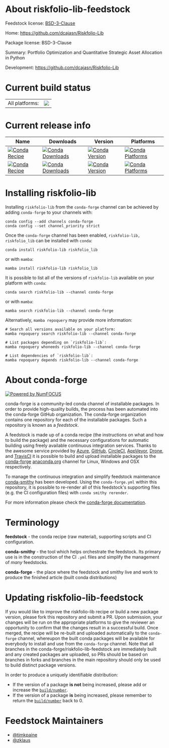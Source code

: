 About riskfolio-lib-feedstock
=============================

Feedstock license: [BSD-3-Clause](https://github.com/conda-forge/riskfolio-lib-feedstock/blob/main/LICENSE.txt)

Home: https://github.com/dcajasn/Riskfolio-Lib

Package license: BSD-3-Clause

Summary: Portfolio Optimization and Quantitative Strategic Asset Allocation in Python

Development: https://github.com/dcajasn/Riskfolio-Lib

Current build status
====================


<table><tr><td>All platforms:</td>
    <td>
      <a href="https://dev.azure.com/conda-forge/feedstock-builds/_build/latest?definitionId=17032&branchName=main">
        <img src="https://dev.azure.com/conda-forge/feedstock-builds/_apis/build/status/riskfolio-lib-feedstock?branchName=main">
      </a>
    </td>
  </tr>
</table>

Current release info
====================

| Name | Downloads | Version | Platforms |
| --- | --- | --- | --- |
| [![Conda Recipe](https://img.shields.io/badge/recipe-riskfolio--lib-green.svg)](https://anaconda.org/conda-forge/riskfolio-lib) | [![Conda Downloads](https://img.shields.io/conda/dn/conda-forge/riskfolio-lib.svg)](https://anaconda.org/conda-forge/riskfolio-lib) | [![Conda Version](https://img.shields.io/conda/vn/conda-forge/riskfolio-lib.svg)](https://anaconda.org/conda-forge/riskfolio-lib) | [![Conda Platforms](https://img.shields.io/conda/pn/conda-forge/riskfolio-lib.svg)](https://anaconda.org/conda-forge/riskfolio-lib) |
| [![Conda Recipe](https://img.shields.io/badge/recipe-riskfolio_lib-green.svg)](https://anaconda.org/conda-forge/riskfolio_lib) | [![Conda Downloads](https://img.shields.io/conda/dn/conda-forge/riskfolio_lib.svg)](https://anaconda.org/conda-forge/riskfolio_lib) | [![Conda Version](https://img.shields.io/conda/vn/conda-forge/riskfolio_lib.svg)](https://anaconda.org/conda-forge/riskfolio_lib) | [![Conda Platforms](https://img.shields.io/conda/pn/conda-forge/riskfolio_lib.svg)](https://anaconda.org/conda-forge/riskfolio_lib) |

Installing riskfolio-lib
========================

Installing `riskfolio-lib` from the `conda-forge` channel can be achieved by adding `conda-forge` to your channels with:

```
conda config --add channels conda-forge
conda config --set channel_priority strict
```

Once the `conda-forge` channel has been enabled, `riskfolio-lib, riskfolio_lib` can be installed with `conda`:

```
conda install riskfolio-lib riskfolio_lib
```

or with `mamba`:

```
mamba install riskfolio-lib riskfolio_lib
```

It is possible to list all of the versions of `riskfolio-lib` available on your platform with `conda`:

```
conda search riskfolio-lib --channel conda-forge
```

or with `mamba`:

```
mamba search riskfolio-lib --channel conda-forge
```

Alternatively, `mamba repoquery` may provide more information:

```
# Search all versions available on your platform:
mamba repoquery search riskfolio-lib --channel conda-forge

# List packages depending on `riskfolio-lib`:
mamba repoquery whoneeds riskfolio-lib --channel conda-forge

# List dependencies of `riskfolio-lib`:
mamba repoquery depends riskfolio-lib --channel conda-forge
```


About conda-forge
=================

[![Powered by
NumFOCUS](https://img.shields.io/badge/powered%20by-NumFOCUS-orange.svg?style=flat&colorA=E1523D&colorB=007D8A)](https://numfocus.org)

conda-forge is a community-led conda channel of installable packages.
In order to provide high-quality builds, the process has been automated into the
conda-forge GitHub organization. The conda-forge organization contains one repository
for each of the installable packages. Such a repository is known as a *feedstock*.

A feedstock is made up of a conda recipe (the instructions on what and how to build
the package) and the necessary configurations for automatic building using freely
available continuous integration services. Thanks to the awesome service provided by
[Azure](https://azure.microsoft.com/en-us/services/devops/), [GitHub](https://github.com/),
[CircleCI](https://circleci.com/), [AppVeyor](https://www.appveyor.com/),
[Drone](https://cloud.drone.io/welcome), and [TravisCI](https://travis-ci.com/)
it is possible to build and upload installable packages to the
[conda-forge](https://anaconda.org/conda-forge) [anaconda.org](https://anaconda.org/)
channel for Linux, Windows and OSX respectively.

To manage the continuous integration and simplify feedstock maintenance
[conda-smithy](https://github.com/conda-forge/conda-smithy) has been developed.
Using the ``conda-forge.yml`` within this repository, it is possible to re-render all of
this feedstock's supporting files (e.g. the CI configuration files) with ``conda smithy rerender``.

For more information please check the [conda-forge documentation](https://conda-forge.org/docs/).

Terminology
===========

**feedstock** - the conda recipe (raw material), supporting scripts and CI configuration.

**conda-smithy** - the tool which helps orchestrate the feedstock.
                   Its primary use is in the construction of the CI ``.yml`` files
                   and simplify the management of *many* feedstocks.

**conda-forge** - the place where the feedstock and smithy live and work to
                  produce the finished article (built conda distributions)


Updating riskfolio-lib-feedstock
================================

If you would like to improve the riskfolio-lib recipe or build a new
package version, please fork this repository and submit a PR. Upon submission,
your changes will be run on the appropriate platforms to give the reviewer an
opportunity to confirm that the changes result in a successful build. Once
merged, the recipe will be re-built and uploaded automatically to the
`conda-forge` channel, whereupon the built conda packages will be available for
everybody to install and use from the `conda-forge` channel.
Note that all branches in the conda-forge/riskfolio-lib-feedstock are
immediately built and any created packages are uploaded, so PRs should be based
on branches in forks and branches in the main repository should only be used to
build distinct package versions.

In order to produce a uniquely identifiable distribution:
 * If the version of a package **is not** being increased, please add or increase
   the [``build/number``](https://docs.conda.io/projects/conda-build/en/latest/resources/define-metadata.html#build-number-and-string).
 * If the version of a package **is** being increased, please remember to return
   the [``build/number``](https://docs.conda.io/projects/conda-build/en/latest/resources/define-metadata.html#build-number-and-string)
   back to 0.

Feedstock Maintainers
=====================

* [@timkpaine](https://github.com/timkpaine/)
* [@zklaus](https://github.com/zklaus/)


<!-- dummy commit to enable rerendering -->

